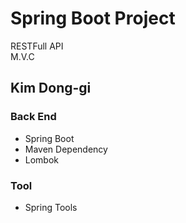 # Spring Boot Project      
   RESTFull API    
   M.V.C


Kim Dong-gi
---

### **Back End**     
+ Spring Boot    
+ Maven Dependency    
+ Lombok    
### **Tool**  
+ Spring Tools  

